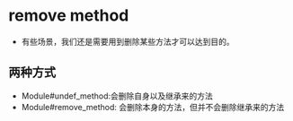 # remove method
- 有些场景，我们还是需要用到删除某些方法才可以达到目的。

## 两种方式
- Module#undef_method:会删除自身以及继承来的方法
- Module#remove_method: 会删除本身的方法，但并不会删除继承来的方法

